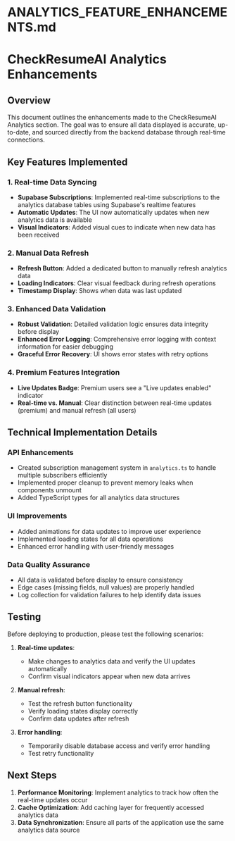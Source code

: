 # ANALYTICS_FEATURE_ENHANCEMENTS.md

# CheckResumeAI Analytics Enhancements

## Overview

This document outlines the enhancements made to the CheckResumeAI Analytics section. The goal was to ensure all data displayed is accurate, up-to-date, and sourced directly from the backend database through real-time connections.

## Key Features Implemented

### 1. Real-time Data Syncing

- **Supabase Subscriptions**: Implemented real-time subscriptions to the analytics database tables using Supabase's realtime features
- **Automatic Updates**: The UI now automatically updates when new analytics data is available
- **Visual Indicators**: Added visual cues to indicate when new data has been received

### 2. Manual Data Refresh

- **Refresh Button**: Added a dedicated button to manually refresh analytics data
- **Loading Indicators**: Clear visual feedback during refresh operations
- **Timestamp Display**: Shows when data was last updated

### 3. Enhanced Data Validation

- **Robust Validation**: Detailed validation logic ensures data integrity before display
- **Enhanced Error Logging**: Comprehensive error logging with context information for easier debugging
- **Graceful Error Recovery**: UI shows error states with retry options

### 4. Premium Features Integration

- **Live Updates Badge**: Premium users see a "Live updates enabled" indicator
- **Real-time vs. Manual**: Clear distinction between real-time updates (premium) and manual refresh (all users)

## Technical Implementation Details

### API Enhancements

- Created subscription management system in `analytics.ts` to handle multiple subscribers efficiently
- Implemented proper cleanup to prevent memory leaks when components unmount
- Added TypeScript types for all analytics data structures

### UI Improvements

- Added animations for data updates to improve user experience
- Implemented loading states for all data operations
- Enhanced error handling with user-friendly messages

### Data Quality Assurance

- All data is validated before display to ensure consistency
- Edge cases (missing fields, null values) are properly handled
- Log collection for validation failures to help identify data issues

## Testing

Before deploying to production, please test the following scenarios:

1. **Real-time updates**:
   - Make changes to analytics data and verify the UI updates automatically
   - Confirm visual indicators appear when new data arrives

2. **Manual refresh**:
   - Test the refresh button functionality
   - Verify loading states display correctly
   - Confirm data updates after refresh

3. **Error handling**:
   - Temporarily disable database access and verify error handling
   - Test retry functionality

## Next Steps

1. **Performance Monitoring**: Implement analytics to track how often the real-time updates occur
2. **Cache Optimization**: Add caching layer for frequently accessed analytics data
3. **Data Synchronization**: Ensure all parts of the application use the same analytics data source

